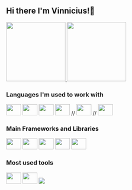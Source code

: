## Hi there I'm Vinnicius!👋
<link rel="stylesheet" href="https://cdn.jsdelivr.net/gh/devicons/devicon@v2.14.0/devicon.min.css">

<div>
  <a href="https://github.com/vincorreia">
   <img height="160em" src="https://github-readme-stats.vercel.app/api?username=vincorreia&show_icons=true&theme=gruvbox&include_all_commits=true&count_private=true"/>
   <img height="160em" src="https://github-readme-stats.vercel.app/api/top-langs/?username=vincorreia&layout=compact&langs_count=16&theme=gruvbox&hide=python"/>
  </a>
</div>

### Languages I'm used to work with
<div style="display: inline-block">
  <img height="30" width="40" src="https://cdn.jsdelivr.net/gh/devicons/devicon/icons/html5/html5-original.svg" />
  <img height="30" width="40" src="https://cdn.jsdelivr.net/gh/devicons/devicon/icons/css3/css3-original.svg" />
  <img height="30" width="40" src="https://cdn.jsdelivr.net/gh/devicons/devicon/icons/sass/sass-original.svg" />
  <img height="30" width="40" src="https://cdn.jsdelivr.net/gh/devicons/devicon/icons/javascript/javascript-original.svg" />
  // <img height="30" width="40" src="https://cdn.jsdelivr.net/gh/devicons/devicon/icons/typescript/typescript-original.svg" /> //  
  <img height="30" width="40" src="https://cdn.jsdelivr.net/gh/devicons/devicon/icons/nodejs/nodejs-plain-wordmark.svg" />
</div>

### Main Frameworks and Libraries

<div style="display: inline-block">
  <img height="30" width="40" src="https://cdn.jsdelivr.net/gh/devicons/devicon/icons/react/react-original.svg" />
  <img height="30" width="40" src="https://cdn.jsdelivr.net/gh/devicons/devicon/icons/redux/redux-original.svg" />
  <img height="30" width="40" src="https://i.imgur.com/T7eGVZI.png" />
  <img height="30" width="40" src="https://cdn.jsdelivr.net/gh/devicons/devicon/icons/bootstrap/bootstrap-plain.svg" />
  <img height="30" width="40" src="https://cdn.jsdelivr.net/gh/devicons/devicon/icons/jquery/jquery-original.svg" />

</div>

### Most used tools

<div style="display: inline-block">
  <img height="30" width="40" src="https://cdn.jsdelivr.net/gh/devicons/devicon/icons/vscode/vscode-original.svg" />
  <img height="30" width="40" src="https://cdn.jsdelivr.net/gh/devicons/devicon/icons/git/git-original.svg" />
  <img src="https://i.imgur.com/DqK9hhA.png" />
</div>
